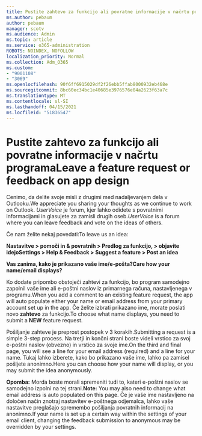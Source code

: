 ```yaml
---
title: Pustite zahtevo za funkcijo ali povratne informacije v načrtu programa
ms.author: pebaum
author: pebaum
manager: scotv
ms.audience: Admin
ms.topic: article
ms.service: o365-administration
ROBOTS: NOINDEX, NOFOLLOW
localization_priority: Normal
ms.collection: Adm_O365
ms.custom:
- "9001108"
- "3069"
ms.openlocfilehash: 90f6ff6915029df2f26ebb5ffab8000932eb468e
ms.sourcegitcommit: 8bc60ec34bc1e40685e3976576e04a2623f63a7c
ms.translationtype: MT
ms.contentlocale: sl-SI
ms.lasthandoff: 04/15/2021
ms.locfileid: "51836547"
---
```

# <a name="leave-a-feature-request-or-feedback-on-app-design"></a><span data-ttu-id="92dc9-102">Pustite zahtevo za funkcijo ali povratne informacije v načrtu programa</span><span class="sxs-lookup"><span data-stu-id="92dc9-102">Leave a feature request or feedback on app design</span></span>

<span data-ttu-id="92dc9-103">Cenimo, da delite svoje misli z drugimi med nadaljevanjem dela v Outlooku.</span><span class="sxs-lookup"><span data-stu-id="92dc9-103">We appreciate you sharing your thoughts as we continue to work on Outlook.</span></span> <span data-ttu-id="92dc9-104">*UserVoice* je forum, kjer lahko odidete s povratnimi informacijami in glasujete za zamisli drugih oseb.</span><span class="sxs-lookup"><span data-stu-id="92dc9-104">*UserVoice* is a forum where you can leave feedback and vote on the ideas of others.</span></span>  

<span data-ttu-id="92dc9-105">Če nam želite nekaj povedati:</span><span class="sxs-lookup"><span data-stu-id="92dc9-105">To leave us an idea:</span></span> 

<span data-ttu-id="92dc9-106">**Nastavitve > pomoči in & povratnih > Predlog za funkcijo, > objavite idejo**</span><span class="sxs-lookup"><span data-stu-id="92dc9-106">**Settings > Help & Feedback > Suggest a feature > Post an idea**</span></span> 

<span data-ttu-id="92dc9-107">**Vas zanima, kako je prikazano vaše ime/e-pošta?**</span><span class="sxs-lookup"><span data-stu-id="92dc9-107">**Care how your name/email displays?**</span></span>

<span data-ttu-id="92dc9-108">Ko dodate pripombo obstoječi zahtevi za funkcijo, bo program samodejno zapolnil vaše ime ali e-poštni naslov iz primarnega računa, nastavljenega v programu.</span><span class="sxs-lookup"><span data-stu-id="92dc9-108">When you add a comment to an existing feature request, the app will auto populate either your name or email address from your primary account set up in the app.</span></span> <span data-ttu-id="92dc9-109">Če želite izbrati prikazano ime, morate poslati novo **zahtevo** za funkcijo.</span><span class="sxs-lookup"><span data-stu-id="92dc9-109">To choose what name displays, you need to submit a **NEW** feature request.</span></span> 

<span data-ttu-id="92dc9-110">Pošiljanje zahteve je preprost postopek v 3 korakih.</span><span class="sxs-lookup"><span data-stu-id="92dc9-110">Submitting a request is a simple 3-step process.</span></span> <span data-ttu-id="92dc9-111">Na tretji in končni strani boste videli vrstico za svoj e-poštni naslov (obvezno) in vrstico za svoje ime.</span><span class="sxs-lookup"><span data-stu-id="92dc9-111">On the third and final page, you will see a line for your email address (required) and a line for your name.</span></span> <span data-ttu-id="92dc9-112">Tukaj lahko izberete, kako bo prikazano vaše ime, lahko pa zamisel pošljete anonimno.</span><span class="sxs-lookup"><span data-stu-id="92dc9-112">Here you can choose how your name will display, or you may submit the idea anonymously.</span></span> 

<span data-ttu-id="92dc9-113">**Opomba:** Morda boste morali spremeniti tudi to, kateri e-poštni naslov se samodejno izpolni na tej strani.</span><span class="sxs-lookup"><span data-stu-id="92dc9-113">**Note:** You may also need to change what email address is auto populated on this page.</span></span> <span data-ttu-id="92dc9-114">Če je vaše ime nastavljeno na določen način znotraj nastavitev e-poštnega odjemalca, lahko vaše nastavitve preglašajo spremembo pošiljanja povratnih informacij na anonimno.</span><span class="sxs-lookup"><span data-stu-id="92dc9-114">If your name is set up a certain way within the settings of your email client, changing the feedback submission to anonymous may be overridden by your settings.</span></span> 
